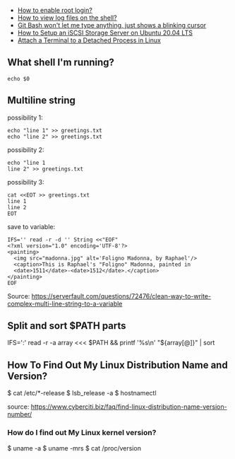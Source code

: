 - [How to enable root login?](https://askubuntu.com/questions/44418/how-to-enable-root-login)
- [How to view log files on the shell?](https://www.faqforge.com/linux/distributions/debian/linux-how-to-view-log-files-on-the-shell/)
- [Git Bash won't let me type anything, just shows a blinking cursor](https://stackoverflow.com/questions/28073577/git-bash-wont-let-me-type-anything-just-shows-a-blinking-cursor)
- [How to Setup an iSCSI Storage Server on Ubuntu 20.04 LTS](https://www.howtoforge.com/tutorial/how-to-setup-iscsi-storage-server-on-ubuntu-2004-lts)
- [Attach a Terminal to a Detached Process in Linux](https://www.baeldung.com/linux/attach-terminal-detached-process)

## What shell I'm running?
    echo $0

## Multiline string

possibility 1:

    echo "line 1" >> greetings.txt
    echo "line 2" >> greetings.txt

possibility 2:

    echo "line 1
    line 2" >> greetings.txt

possibility 3:

    cat <<EOT >> greetings.txt
    line 1
    line 2
    EOT

save to variable:

    IFS='' read -r -d '' String <<"EOF"
    <?xml version="1.0" encoding='UTF-8'?>
    <painting>
      <img src="madonna.jpg" alt='Foligno Madonna, by Raphael'/>
      <caption>This is Raphael's "Foligno" Madonna, painted in
      <date>1511</date>-<date>1512</date>.</caption>
    </painting>
    EOF

Source: https://serverfault.com/questions/72476/clean-way-to-write-complex-multi-line-string-to-a-variable

## Split and sort $PATH parts

IFS=':' read -r -a array <<< $PATH && printf '%s\n' "${array[@]}" | sort

## How To Find Out My Linux Distribution Name and Version?

$ cat /etc/*-release
$ lsb_release -a
$ hostnamectl

source: https://www.cyberciti.biz/faq/find-linux-distribution-name-version-number/

### How do I find out My Linux kernel version?

$ uname -a
$ uname -mrs
$ cat /proc/version
